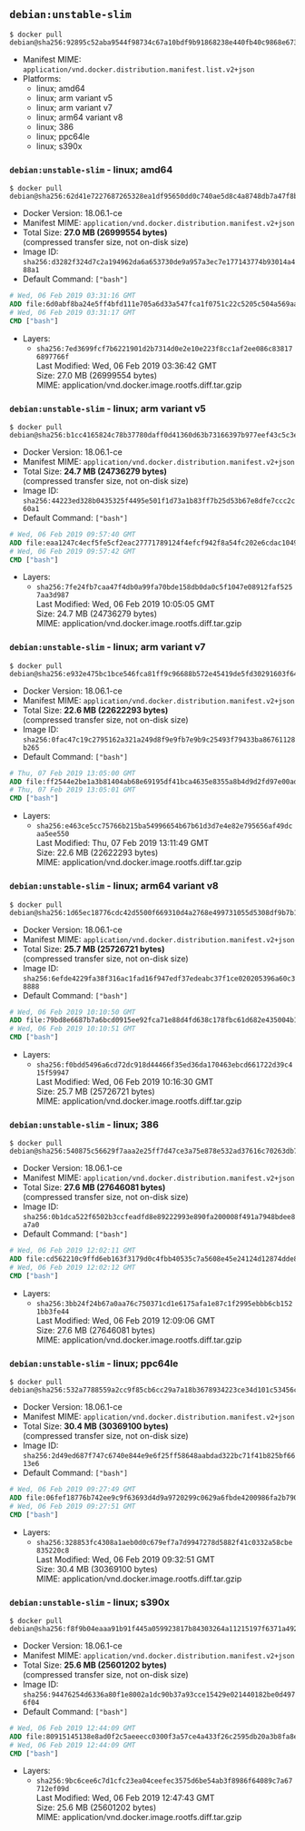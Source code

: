 ## `debian:unstable-slim`

```console
$ docker pull debian@sha256:92895c52aba9544f98734c67a10bdf9b91868238e440fb40c9868e673997d591
```

-	Manifest MIME: `application/vnd.docker.distribution.manifest.list.v2+json`
-	Platforms:
	-	linux; amd64
	-	linux; arm variant v5
	-	linux; arm variant v7
	-	linux; arm64 variant v8
	-	linux; 386
	-	linux; ppc64le
	-	linux; s390x

### `debian:unstable-slim` - linux; amd64

```console
$ docker pull debian@sha256:62d41e7227687265328ea1df95650dd0c740ae5d8c4a8748db7a47f8bcc18c58
```

-	Docker Version: 18.06.1-ce
-	Manifest MIME: `application/vnd.docker.distribution.manifest.v2+json`
-	Total Size: **27.0 MB (26999554 bytes)**  
	(compressed transfer size, not on-disk size)
-	Image ID: `sha256:d3282f324d7c2a194962da6a653730de9a957a3ec7e177143774b93014a488a1`
-	Default Command: `["bash"]`

```dockerfile
# Wed, 06 Feb 2019 03:31:16 GMT
ADD file:6d0abf8ba24e5ff4bfd111e705a6d33a547fca1f0751c22c5205c504a569aa75 in / 
# Wed, 06 Feb 2019 03:31:17 GMT
CMD ["bash"]
```

-	Layers:
	-	`sha256:7ed3699fcf7b6221901d2b7314d0e2e10e223f8cc1af2ee086c838176897766f`  
		Last Modified: Wed, 06 Feb 2019 03:36:42 GMT  
		Size: 27.0 MB (26999554 bytes)  
		MIME: application/vnd.docker.image.rootfs.diff.tar.gzip

### `debian:unstable-slim` - linux; arm variant v5

```console
$ docker pull debian@sha256:b1cc4165824c78b37780daff0d41360d63b73166397b977eef43c5c3ee5cca19
```

-	Docker Version: 18.06.1-ce
-	Manifest MIME: `application/vnd.docker.distribution.manifest.v2+json`
-	Total Size: **24.7 MB (24736279 bytes)**  
	(compressed transfer size, not on-disk size)
-	Image ID: `sha256:44223ed328b0435325f4495e501f1d73a1b83ff7b25d53b67e8dfe7ccc2c60a1`
-	Default Command: `["bash"]`

```dockerfile
# Wed, 06 Feb 2019 09:57:40 GMT
ADD file:eaa1247c4ecf5fe5cf2eac27771789124f4efcf942f8a54fc202e6cdac104984 in / 
# Wed, 06 Feb 2019 09:57:42 GMT
CMD ["bash"]
```

-	Layers:
	-	`sha256:7fe24fb7caa47f4db0a99fa70bde158db0da0c5f1047e08912faf5257aa3d987`  
		Last Modified: Wed, 06 Feb 2019 10:05:05 GMT  
		Size: 24.7 MB (24736279 bytes)  
		MIME: application/vnd.docker.image.rootfs.diff.tar.gzip

### `debian:unstable-slim` - linux; arm variant v7

```console
$ docker pull debian@sha256:e932e475bc1bce546fca81ff9c96688b572e45419de5fd30291603f646896532
```

-	Docker Version: 18.06.1-ce
-	Manifest MIME: `application/vnd.docker.distribution.manifest.v2+json`
-	Total Size: **22.6 MB (22622293 bytes)**  
	(compressed transfer size, not on-disk size)
-	Image ID: `sha256:0fac47c19c2795162a321a249d8f9e9fb7e9b9c25493f79433ba86761128b265`
-	Default Command: `["bash"]`

```dockerfile
# Thu, 07 Feb 2019 13:05:00 GMT
ADD file:ff2544e2be1a3b81404ab68e69195df41bca4635e8355a8b4d9d2fd97e00ade7 in / 
# Thu, 07 Feb 2019 13:05:01 GMT
CMD ["bash"]
```

-	Layers:
	-	`sha256:e463ce5cc75766b215ba54996654b67b61d3d7e4e82e795656af49dcaa5ee550`  
		Last Modified: Thu, 07 Feb 2019 13:11:49 GMT  
		Size: 22.6 MB (22622293 bytes)  
		MIME: application/vnd.docker.image.rootfs.diff.tar.gzip

### `debian:unstable-slim` - linux; arm64 variant v8

```console
$ docker pull debian@sha256:1d65ec18776cdc42d5500f669310d4a2768e499731055d5308df9b7b1d05f5a7
```

-	Docker Version: 18.06.1-ce
-	Manifest MIME: `application/vnd.docker.distribution.manifest.v2+json`
-	Total Size: **25.7 MB (25726721 bytes)**  
	(compressed transfer size, not on-disk size)
-	Image ID: `sha256:6efde4229fa38f316ac1fad16f947edf37edeabc37f1ce020205396a60c38888`
-	Default Command: `["bash"]`

```dockerfile
# Wed, 06 Feb 2019 10:10:50 GMT
ADD file:79bd8e6687b7a6bcd0915ee92fca71e88d4fd638c178fbc61d682e435004b1c1 in / 
# Wed, 06 Feb 2019 10:10:51 GMT
CMD ["bash"]
```

-	Layers:
	-	`sha256:f0bdd5496a6cd72dc918d44466f35ed36da170463ebcd661722d39c415f59947`  
		Last Modified: Wed, 06 Feb 2019 10:16:30 GMT  
		Size: 25.7 MB (25726721 bytes)  
		MIME: application/vnd.docker.image.rootfs.diff.tar.gzip

### `debian:unstable-slim` - linux; 386

```console
$ docker pull debian@sha256:540875c56629f7aaa2e25ff7d47ce3a75e878e532ad37616c70263db772b06b9
```

-	Docker Version: 18.06.1-ce
-	Manifest MIME: `application/vnd.docker.distribution.manifest.v2+json`
-	Total Size: **27.6 MB (27646081 bytes)**  
	(compressed transfer size, not on-disk size)
-	Image ID: `sha256:0b1dca522f6502b3ccfeadfd8e89222993e890fa200008f491a7948bdee8a7a0`
-	Default Command: `["bash"]`

```dockerfile
# Wed, 06 Feb 2019 12:02:11 GMT
ADD file:cd562210c9ffd6eb163f3179d0c4fbb40535c7a5608e45e24124d12874dde89a in / 
# Wed, 06 Feb 2019 12:02:12 GMT
CMD ["bash"]
```

-	Layers:
	-	`sha256:3bb24f24b67a0aa76c750371cd1e6175afa1e87c1f2995ebbb6cb1521bb3fe44`  
		Last Modified: Wed, 06 Feb 2019 12:09:06 GMT  
		Size: 27.6 MB (27646081 bytes)  
		MIME: application/vnd.docker.image.rootfs.diff.tar.gzip

### `debian:unstable-slim` - linux; ppc64le

```console
$ docker pull debian@sha256:532a7788559a2cc9f85cb6cc29a7a18b3678934223ce34d101c53456cc9afa68
```

-	Docker Version: 18.06.1-ce
-	Manifest MIME: `application/vnd.docker.distribution.manifest.v2+json`
-	Total Size: **30.4 MB (30369100 bytes)**  
	(compressed transfer size, not on-disk size)
-	Image ID: `sha256:2d49ed687f747c6740e844e9e6f25ff58648aabdad322bc71f41b825bf6613e6`
-	Default Command: `["bash"]`

```dockerfile
# Wed, 06 Feb 2019 09:27:49 GMT
ADD file:06fef18776b742ee9c9f63693d4d9a9720299c0629a6fbde4200986fa2b79093 in / 
# Wed, 06 Feb 2019 09:27:51 GMT
CMD ["bash"]
```

-	Layers:
	-	`sha256:328853fc4308a1aeb0d0c679ef7a7d9947278d5882f41c0332a58cbe835220c8`  
		Last Modified: Wed, 06 Feb 2019 09:32:51 GMT  
		Size: 30.4 MB (30369100 bytes)  
		MIME: application/vnd.docker.image.rootfs.diff.tar.gzip

### `debian:unstable-slim` - linux; s390x

```console
$ docker pull debian@sha256:f8f9b04eaaa91b91f445a059923817b84303264a11215197f6371a492c43418d
```

-	Docker Version: 18.06.1-ce
-	Manifest MIME: `application/vnd.docker.distribution.manifest.v2+json`
-	Total Size: **25.6 MB (25601202 bytes)**  
	(compressed transfer size, not on-disk size)
-	Image ID: `sha256:94476254d6336a80f1e8002a1dc90b37a93cce15429e021440182be0d4976f04`
-	Default Command: `["bash"]`

```dockerfile
# Wed, 06 Feb 2019 12:44:09 GMT
ADD file:80915145138e8ad0f2c5aeeecc0300f3a57ce4a433f26c2595db20a3b8fa8ed5 in / 
# Wed, 06 Feb 2019 12:44:09 GMT
CMD ["bash"]
```

-	Layers:
	-	`sha256:9bc6cee6c7d1cfc23ea04ceefec3575d6be54ab3f8986f64089c7a67712ef09d`  
		Last Modified: Wed, 06 Feb 2019 12:47:43 GMT  
		Size: 25.6 MB (25601202 bytes)  
		MIME: application/vnd.docker.image.rootfs.diff.tar.gzip
